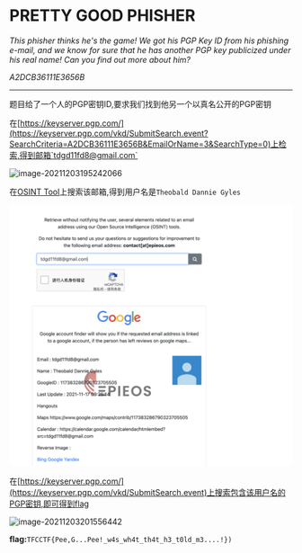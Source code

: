 # PRETTY GOOD PHISHER

*This phisher thinks he's the game! We got his PGP Key ID from his phishing e-mail, and we know for sure that he has another PGP key publicized under his real name! Can you find out more about him?*

*A2DCB36111E3656B*

---

题目给了一个人的PGP密钥ID,要求我们找到他另一个以真名公开的PGP密钥

在[https://keyserver.pgp.com/](https://keyserver.pgp.com/vkd/SubmitSearch.event?SearchCriteria=A2DCB36111E3656B&EmailOrName=3&SearchType=0)上检索,得到邮箱`tdgd11fd8@gmail.com`

![image-20211203195242066](../../CTF/TFCCTF2021/Misc/images/image-20211203195242066.png)

在[OSINT Tool](https://tools.epieos.com/email.php)上搜索该邮箱,得到用户名是`Theobald Dannie Gyles`

<img src="images/image-20211203200112827.png" alt="image-20211203200112827" style="zoom:50%;" />

在[https://keyserver.pgp.com/](https://keyserver.pgp.com/vkd/SubmitSearch.event)上搜索包含该用户名的PGP密钥,即可得到flag

![image-20211203201556442](../../CTF/TFCCTF2021/Misc/images/image-20211203201556442.png)

**flag:**`TFCCTF{Pee,G...Pee!_w4s_wh4t_th4t_h3_t0ld_m3....!}) `